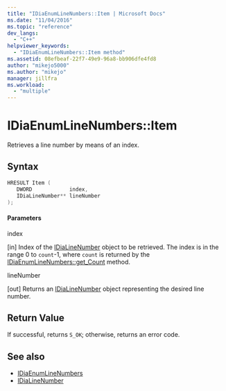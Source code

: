 ```yaml
---
title: "IDiaEnumLineNumbers::Item | Microsoft Docs"
ms.date: "11/04/2016"
ms.topic: "reference"
dev_langs:
  - "C++"
helpviewer_keywords:
  - "IDiaEnumLineNumbers::Item method"
ms.assetid: 08efbeaf-22f7-49e9-96a8-bb906dfe4fd8
author: "mikejo5000"
ms.author: "mikejo"
manager: jillfra
ms.workload:
  - "multiple"
---
```

# IDiaEnumLineNumbers::Item
Retrieves a line number by means of an index.

## Syntax

```C++
HRESULT Item ( 
   DWORD            index,
   IDiaLineNumber** lineNumber
);
```

#### Parameters
 index

[in] Index of the [IDiaLineNumber](../../debugger/debug-interface-access/idialinenumber.md) object to be retrieved. The index is in the range 0 to `count`-1, where `count` is returned by the [IDiaEnumLineNumbers::get_Count](../../debugger/debug-interface-access/idiaenumlinenumbers-get-count.md) method.

 lineNumber

[out] Returns an [IDiaLineNumber](../../debugger/debug-interface-access/idialinenumber.md) object representing the desired line number.

## Return Value
 If successful, returns `S_OK`; otherwise, returns an error code.

## See also
- [IDiaEnumLineNumbers](../../debugger/debug-interface-access/idiaenumlinenumbers.md)
- [IDiaLineNumber](../../debugger/debug-interface-access/idialinenumber.md)